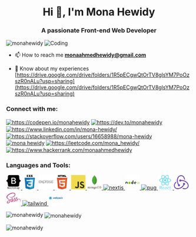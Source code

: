 <h1 align="center">Hi 👋, I'm Mona Hewidy</h1>
<h3 align="center">A passionate Front-end Web Developer</h3>
<img align="right" alt="Coding" width="400" src="https://i.pinimg.com/564x/8d/a3/47/8da347af82068404afaad058adf75085.jpg">
<p align="left"> <img src="https://komarev.com/ghpvc/?username=monahewidy&label=Profile%20views&color=0e75b6&style=flat" alt="monahewidy" /> </p>

- 📫 How to reach me **monaahmedhewidy@gmail.com**

- 📄 Know about my experiences [https://drive.google.com/drive/folders/1R5pECgwQtOrTV8glsYM7PoOzszR0nALu?usp=sharing](https://drive.google.com/drive/folders/1R5pECgwQtOrTV8glsYM7PoOzszR0nALu?usp=sharing)

<h3 align="left">Connect with me:</h3>
<p align="left">
<a href="https://codepen.io/https://codepen.io/monahewidy" target="blank"><img align="center" src="https://raw.githubusercontent.com/rahuldkjain/github-profile-readme-generator/master/src/images/icons/Social/codepen.svg" alt="https://codepen.io/monahewidy" height="30" width="40" /></a>
<a href="https://dev.to/https://dev.to/monahewidy" target="blank"><img align="center" src="https://raw.githubusercontent.com/rahuldkjain/github-profile-readme-generator/master/src/images/icons/Social/devto.svg" alt="https://dev.to/monahewidy" height="30" width="40" /></a>
<a href="https://linkedin.com/in/https://www.linkedin.com/in/mona-hewidy/" target="blank"><img align="center" src="https://raw.githubusercontent.com/rahuldkjain/github-profile-readme-generator/master/src/images/icons/Social/linked-in-alt.svg" alt="https://www.linkedin.com/in/mona-hewidy/" height="30" width="40" /></a>
<a href="https://stackoverflow.com/users/https://stackoverflow.com/users/16658988/mona-hewidy" target="blank"><img align="center" src="https://raw.githubusercontent.com/rahuldkjain/github-profile-readme-generator/master/src/images/icons/Social/stack-overflow.svg" alt="https://stackoverflow.com/users/16658988/mona-hewidy" height="30" width="40" /></a>
<a href="https://www.hackerrank.com/mona hewidy" target="blank"><img align="center" src="https://raw.githubusercontent.com/rahuldkjain/github-profile-readme-generator/master/src/images/icons/Social/hackerrank.svg" alt="mona hewidy" height="30" width="40" /></a>
<a href="https://www.leetcode.com/https://leetcode.com/mona_hewidy/" target="blank"><img align="center" src="https://raw.githubusercontent.com/rahuldkjain/github-profile-readme-generator/master/src/images/icons/Social/leet-code.svg" alt="https://leetcode.com/mona_hewidy/" height="30" width="40" /></a>
<a href="https://www.hackerearth.com/https://www.hackerrank.com/monaahmedhewidy" target="blank"><img align="center" src="https://raw.githubusercontent.com/rahuldkjain/github-profile-readme-generator/master/src/images/icons/Social/hackerearth.svg" alt="https://www.hackerrank.com/monaahmedhewidy" height="30" width="40" /></a>
</p>

<h3 align="left">Languages and Tools:</h3>
<p align="left"> <a href="https://getbootstrap.com" target="_blank" rel="noreferrer"> <img src="https://raw.githubusercontent.com/devicons/devicon/master/icons/bootstrap/bootstrap-plain-wordmark.svg" alt="bootstrap" width="40" height="40"/> </a> <a href="https://www.w3schools.com/css/" target="_blank" rel="noreferrer"> <img src="https://raw.githubusercontent.com/devicons/devicon/master/icons/css3/css3-original-wordmark.svg" alt="css3" width="40" height="40"/> </a> <a href="https://expressjs.com" target="_blank" rel="noreferrer"> <img src="https://raw.githubusercontent.com/devicons/devicon/master/icons/express/express-original-wordmark.svg" alt="express" width="40" height="40"/> </a> <a href="https://www.w3.org/html/" target="_blank" rel="noreferrer"> <img src="https://raw.githubusercontent.com/devicons/devicon/master/icons/html5/html5-original-wordmark.svg" alt="html5" width="40" height="40"/> </a> <a href="https://developer.mozilla.org/en-US/docs/Web/JavaScript" target="_blank" rel="noreferrer"> <img src="https://raw.githubusercontent.com/devicons/devicon/master/icons/javascript/javascript-original.svg" alt="javascript" width="40" height="40"/> </a> <a href="https://www.mongodb.com/" target="_blank" rel="noreferrer"> <img src="https://raw.githubusercontent.com/devicons/devicon/master/icons/mongodb/mongodb-original-wordmark.svg" alt="mongodb" width="40" height="40"/> </a> <a href="https://nextjs.org/" target="_blank" rel="noreferrer"> <img src="https://cdn.worldvectorlogo.com/logos/nextjs-2.svg" alt="nextjs" width="40" height="40"/> </a> <a href="https://nodejs.org" target="_blank" rel="noreferrer"> <img src="https://raw.githubusercontent.com/devicons/devicon/master/icons/nodejs/nodejs-original-wordmark.svg" alt="nodejs" width="40" height="40"/> </a> <a href="https://pugjs.org" target="_blank" rel="noreferrer"> <img src="https://cdn.worldvectorlogo.com/logos/pug.svg" alt="pug" width="40" height="40"/> </a> <a href="https://reactjs.org/" target="_blank" rel="noreferrer"> <img src="https://raw.githubusercontent.com/devicons/devicon/master/icons/react/react-original-wordmark.svg" alt="react" width="40" height="40"/> </a> <a href="https://redux.js.org" target="_blank" rel="noreferrer"> <img src="https://raw.githubusercontent.com/devicons/devicon/master/icons/redux/redux-original.svg" alt="redux" width="40" height="40"/> </a> <a href="https://sass-lang.com" target="_blank" rel="noreferrer"> <img src="https://raw.githubusercontent.com/devicons/devicon/master/icons/sass/sass-original.svg" alt="sass" width="40" height="40"/> </a> <a href="https://tailwindcss.com/" target="_blank" rel="noreferrer"> <img src="https://www.vectorlogo.zone/logos/tailwindcss/tailwindcss-icon.svg" alt="tailwind" width="40" height="40"/> </a> <a href="https://webpack.js.org" target="_blank" rel="noreferrer"> <img src="https://raw.githubusercontent.com/devicons/devicon/d00d0969292a6569d45b06d3f350f463a0107b0d/icons/webpack/webpack-original-wordmark.svg" alt="webpack" width="40" height="40"/> </a> </p>

<p><img align="left" src="https://github-readme-stats.vercel.app/api/top-langs?username=monahewidy&show_icons=true&locale=en&layout=compact" alt="monahewidy" /></p>

<p>&nbsp;<img align="center" src="https://github-readme-stats.vercel.app/api?username=monahewidy&show_icons=true&locale=en" alt="monahewidy" /></p>

<p><img align="center" src="https://github-readme-streak-stats.herokuapp.com/?user=monahewidy&" alt="monahewidy" /></p>
